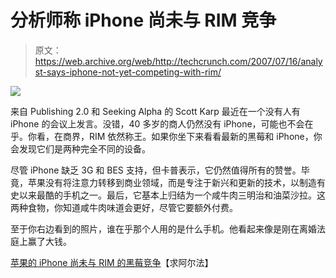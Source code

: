 # 分析师称 iPhone 尚未与 RIM 竞争

> 原文：<https://web.archive.org/web/http://techcrunch.com/2007/07/16/analyst-says-iphone-not-yet-competing-with-rim/>

![](img/c8bcf38bed376594cf7dda23fb542bb1.png)

来自 Publishing 2.0 和 Seeking Alpha 的 Scott Karp 最近在一个没有人有 iPhone 的会议上发言。没错，40 多岁的商人仍然没有 iPhone，可能也不会在乎。你看，在商界，RIM 依然称王。如果你坐下来看看最新的黑莓和 iPhone，你会发现它们是两种完全不同的设备。

尽管 iPhone 缺乏 3G 和 BES 支持，但卡普表示，它仍然值得所有的赞誉。毕竟，苹果没有将注意力转移到商业领域，而是专注于新兴和更新的技术，以制造有史以来最酷的手机之一。最后，它基本上归结为一个咸牛肉三明治和油菜沙拉。这两种食物，你知道咸牛肉味道会更好，尽管它要额外付费。

至于你右边看到的照片，谁在乎那个人用的是什么手机。他看起来像是刚在离婚法庭上赢了大钱。

[苹果的 iPhone 尚未与 RIM 的黑莓竞争](https://web.archive.org/web/20161107070639/http://ce.seekingalpha.com/article/41140?source=feed)【求阿尔法】